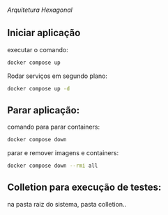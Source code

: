 ###### Arquitetura Hexagonal

## Iniciar aplicação
executar o comando:
```bash
docker compose up
```

Rodar serviços em segundo plano:
```bash
docker compose up -d
```

## Parar aplicação:
comando para parar containers:
```bash
docker compose down
```

parar e remover imagens e containers:
```bash
docker compose down --rmi all
```

## Colletion para execução de testes:
na pasta raiz do sistema, pasta colletion..